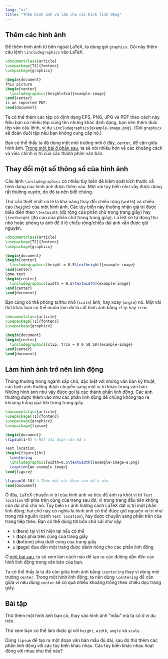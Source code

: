 ```yaml
---
lang: "vi"
title: "Thêm hình ảnh và làm cho các hình linh động"
---
```


## Thêm các hình ảnh

Để thêm hình ảnh từ bên ngoài LaTeX, ta dùng gói `graphicx`. Gói này thêm câu
lệnh `\includegraphics` vào LaTeX.

```latex
\documentclass{article}
\usepackage[T1]{fontenc}
\usepackage{graphicx}

\begin{document}
This picture
\begin{center}
  \includegraphics[height=2cm]{example-image}
\end{center}
is an imported PDF.
\end{document}
```

Ta có thể thêm các tệp có định dạng EPS, PNG, JPG và PDF theo cách này. Nếu bạn
có nhiều tệp cùng tên nhưng khác định dạng, bạn nên thêm đuôi tệp vào câu lệnh,
ví dụ `\includegraphics{example-image.png}`. (Gói `graphicx` sẽ đoán đuôi tệp
nếu bạn không cung cấp nó.)

Bạn có thể thấy ta đã dùng một môi trường mới ở đây, `center`, để căn giữa hình
ảnh. [Trong một bài ở phần sau](lesson-11), ta sẽ nói nhiều hơn về các khoảng
cách và việc chỉnh vị trí của các thành phần văn bản.

## Thay đổi một số thông số của hình ảnh

Câu lệnh `\includegraphics` có nhiều tùy biến để kiểm soát kích thước vầ hình
dạng của hình ảnh được thêm vào. Một vài tùy biến như vậy được dùng rất thường
xuyên, do đó ta nên biết chúng.

Thứ cần thiết nhất có lẽ là khả năng thay đổi chiều rộng (`width`) và chiều cao
(`height`) của một hình ảnh. Các tùy biến này thường nhận giá trị được biểu diễn
theo `\textwidth` (độ rộng của phần chữ trong trang giấy) hay `\textheight`
(độ cao của phần chữ trong trang giấy). LaTeX sẽ tự động thu nhỏ hoặc phóng to
ảnh để tỉ lệ chiều rộng/chiều dài ảnh vẫn được giữ nguyên.

```latex
\documentclass{article}
\usepackage[T1]{fontenc}
\usepackage{graphicx}

\begin{document}
\begin{center}
  \includegraphics[height = 0.5\textheight]{example-image}
\end{center}
Some text
\begin{center}
  \includegraphics[width = 0.5\textwidth]{example-image}
\end{center}
\end{document}
```

Bạn cũng có thể phóng to/thu nhỏ (`scale`) ảnh, hay xoay (`angle`) nó. Một vài
thứ khác bạn có thể muốn làm đó là cắt hình ảnh bằng `clip` hay `trim`.

```latex
\documentclass{article}
\usepackage[T1]{fontenc}
\usepackage{graphicx}

\begin{document}
\begin{center}
  \includegraphics[clip, trim = 0 0 50 50]{example-image}
\end{center}
\end{document}
```

## Làm hình ảnh trở nên linh động

Thông thường trong ngành sắp chữ, đặc biệt với những văn bản kỹ thuật, các hình
ảnh thường được chuyển sang một vị trí khác trong văn bản. Những hình ảnh như
vậy được gọi là các thành phần *linh động*. Các ảnh thường được thêm vào như các
phần linh động để chúng không tạo ra khoảng trắng quá lớn trong trang giấy.

```latex
\documentclass{article}
\usepackage[T1]{fontenc}
\usepackage{graphicx}
\usepackage{lipsum}

\begin{document}
\lipsum[1-4] % Một vài đoạn văn mẫu

Test location.
\begin{figure}[ht]
  \centering
  \includegraphics[width=0.5\textwidth]{example-image-a.png}
  \caption{An example image}
\end{figure}

\lipsum[6-10] % Thêm một vài đoạn văn mẫu nữa
\end{document}
```

Ở đây, LaTeX chuyển vị trí của hình ảnh và tiêu đề ảnh ra khỏi vị trí
`Test location` tới phía trên cùng của trang sau đó, vì trong trang đầu tiên
không còn đủ chỗ cho nó. Tùy biến `ht` ảnh hưởng cách LaTeX đặt vị trí một phần
linh động; hai chữ này có nghĩa là hình ảnh có thể được giữ nguyên vị trí như
trong mã nguồn (cạnh `Test location`), hay được chuyển sang phần trên của trang
tiếp theo. Bạn có thể dùng tới bốn chữ cái như vậy:

- `h` (**h**ere) tại vị trí hiện tại nếu có thể
- `t` (**t**op) phía trên cùng của trang giấy
- `b` (**b**ottom) phía dưới cùng của trang giấy
- `p` (**p**age) đưa đến một trang được dành riêng cho các phần linh động

Ở [một bài sau](lesson-09), ta sẽ xem làm cách nào để tạo ra các đường dẫn đến
các hình linh động trong văn bản của bạn.

Ta có thể thấy là ta đã căn giữa hình ảnh bằng `\centering` thay vì dùng môi
trường `center`. Trong một hình linh động, ta nên dùng `\centering` để căn giữa
vì nếu dùng `center` sẽ có quá nhiều khoảng trống theo chiều dọc trang giấy.

## Bài tập

Thử thêm một hình ảnh bạn có, thay vào hình ảnh "mẫu" mà ta có ở ví dụ trên.

Thử xem bạn có thể làm được gì với `height`, `width`, `angle` và `scale`.

Dùng `lipsum` để tạo ra một đoạn văn bản mẫu đủ dài, sau đó thử thêm các phần
linh động với các tùy biến khác nhau. Các tùy biến khác nhau hoạt động với nhau
như thế nào?
